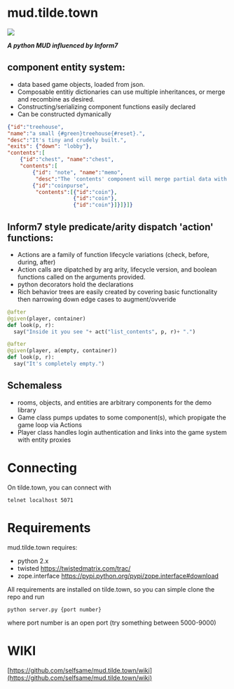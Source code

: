 mud.tilde.town
==============

![](http://www.selfsamegames.com/screens/ttmud.png)

***A python MUD influenced by Inform7***

## component entity system:
* data based game objects, loaded from json.
* Composable entitiy dictionaries can use multiple inheritances, or merge and recombine as desired.
* Constructing/serializing component functions easily declared
* Can be constructed dymanically

```json
{"id":"treehouse",
"name":"a small {#green}treehouse{#reset}.",
"desc":"It's tiny and crudely built.",
"exits": {"down": "lobby"},
"contents":[
	{"id":"chest", "name":"chest",
	"contents":[
		{"id": "note", "name":"memo",
		 "desc":"The 'contents' component will merge partial data with an instance of the full 'id' entry"},
		{"id":"coinpurse",
		 "contents":[{"id":"coin"},
					 {"id":"coin"},
					 {"id":"coin"}]}]}]}
```

## Inform7 style predicate/arity dispatch 'action' functions:
* Actions are a family of function lifecycle variations (check, before, during, after)
* Action calls are dipatched by arg arity, lifecycle version, and boolean functions called on the arguments provided.
* python decorators hold the declarations
* Rich behavior trees are easily created by covering basic functionality then narrowing down edge cases to augment/ovveride

```python
@after
@given(player, container)
def look(p, r):
  say("Inside it you see "+ act("list_contents", p, r)+ ".")

@after
@given(player, a(empty, container))
def look(p, r):
  say("It's completely empty.")
```

## Schemaless
* rooms, objects, and entities are arbitrary components for the demo library
* Game class pumps updates to some component(s), which propigate the game loop via Actions
* Player class handles login authentication and links into the game system with entity proxies




Connecting
===========

On tilde.town, you can connect with
```
telnet localhost 5071
```

Requirements
================
mud.tilde.town requires: 
* python 2.x
* twisted https://twistedmatrix.com/trac/
* zope.interface https://pypi.python.org/pypi/zope.interface#download

All requirements are installed on tilde.town, so you can simple clone the repo
and run
```
python server.py {port number}
```
where port number is an open port (try something between 5000-9000)

WIKI
======
[https://github.com/selfsame/mud.tilde.town/wiki](https://github.com/selfsame/mud.tilde.town/wiki)

